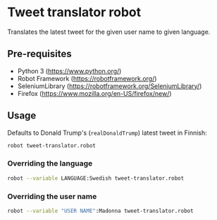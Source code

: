 # Tweet translator robot

Translates the latest tweet for the given user name to given language.

## Pre-requisites

* Python 3 (https://www.python.org/)
* Robot Framework (https://robotframework.org/)
* SeleniumLibrary (https://robotframework.org/SeleniumLibrary/)
* Firefox (https://www.mozilla.org/en-US/firefox/new/)

## Usage

Defaults to Donald Trump's (`realDonaldTrump`) latest tweet in Finnish:

```zsh
robot tweet-translator.robot
```

### Overriding the language

```zsh
robot --variable LANGUAGE:Swedish tweet-translator.robot
```

### Overriding the user name

```zsh
robot --variable "USER NAME":Madonna tweet-translator.robot
```
